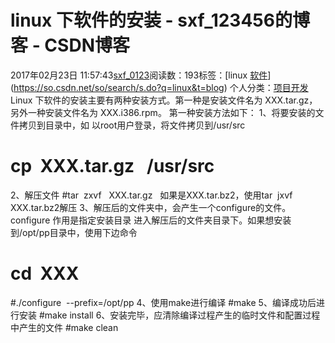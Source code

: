 # linux 下软件的安装 - sxf_123456的博客 - CSDN博客
2017年02月23日 11:57:43[sxf_0123](https://me.csdn.net/sxf_123456)阅读数：193标签：[linux																[软件](https://so.csdn.net/so/search/s.do?q=软件&t=blog)](https://so.csdn.net/so/search/s.do?q=linux&t=blog)
个人分类：[项目开发](https://blog.csdn.net/sxf_123456/article/category/6742554)
Linux 下软件的安装主要有两种安装方式。第一种是安装文件名为 XXX.tar.gz，另外一种安装文件名为 XXX.i386.rpm。
第一种安装方法如下：
1、将要安装的文件拷贝到目录中，如 以root用户登录，将文件拷贝到/usr/src
# cp  XXX.tar.gz   /usr/src
2、解压文件
#tar  zxvf   XXX.tar.gz  
如果是XXX.tar.bz2，使用tar  jxvf   XXX.tar.bz2解压
3、解压后的文件夹中，会产生一个configure的文件。configure 作用是指定安装目录
进入解压后的文件夹目录下。如果想安装到/opt/pp目录中，使用下边命令
# cd  XXX   
#./configure  --prefix=/opt/pp
4、使用make进行编译
#make
5、编译成功后进行安装
#make install
6、安装完毕，应清除编译过程产生的临时文件和配置过程中产生的文件
#make clean
